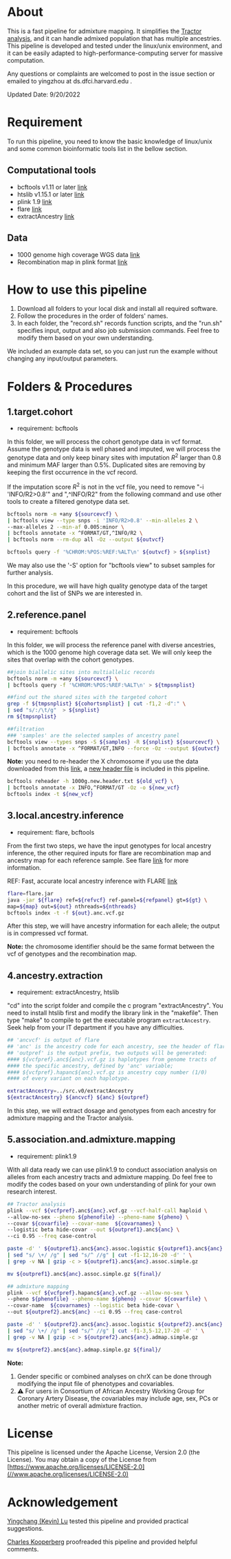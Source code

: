 # About

This is a fast pipeline for admixture mapping. It simplifies the [Tractor analysis](https://github.com/Atkinson-Lab/Tractor/wiki), 
and it can handle admixed population that has multiple ancestries. This pipeline is developed and tested under the linux/unix environment, and it can be easily adapted to high-performance-computing server for massive computation. 

Any questions or complaints are welcomed to post in the issue section or emailed to yingzhou at ds.dfci.harvard.edu .

Updated Date: 9/20/2022

# Requirement

To run this pipeline, you need to know the basic knowledge of linux/unix and some common bioinformatic tools list in the bellow section.

## Computational tools

* bcftools v1.11 or later [link](https://samtools.github.io/bcftools/)
* htslib v1.15.1 or later [link](https://github.com/samtools/htslib)
* plink 1.9 [link](https://zzz.bwh.harvard.edu/plink/)
* flare [link](https://github.com/browning-lab/flare)
* extractAncestry [link](src.v0/extractAncestry.v2.c)

## Data

* 1000 genome high coverage WGS data [link](http://ftp.1000genomes.ebi.ac.uk/vol1/ftp/data_collections/1000G_2504_high_coverage/working/20201028_3202_phased/)
* Recombination map in plink format [link](https://bochet.gcc.biostat.washington.edu/beagle/genetic_maps/)

# How to use this pipeline

1. Download all folders to your local disk and install all required software.
2. Follow the procedures in the order of folders' names.
3. In each folder, the "record.sh" records function scripts, and the "run.sh" specifies input, output and also job submission commands. Feel free to modify them based on your own understanding.

We included an example data set, so you can just run the example without changing any input/output parameters.

# Folders & Procedures

## 1.target.cohort

* requirement: bcftools

In this folder, we will process the cohort genotype data in vcf format. 
Assume the genotype data is well phased and imputed, we will process the genotype data and only keep binary sites with imputation $R^2$ larger than 0.8 and minimum MAF larger than 0.5%. Duplicated sites are removing by keeping the first occurrence in the vcf record.

If the imputation score $R^2$ is not in the vcf file, you need to remove "-i 'INFO/R2>0.8'" and ",^INFO/R2" from the following command and use other tools to create a filtered genotype data set.

```bash
bcftools norm -m +any ${sourcevcf} \
| bcftools view --type snps -i 'INFO/R2>0.8' --min-alleles 2 \
--max-alleles 2 --min-af 0.005:minor \
| bcftools annotate -x ^FORMAT/GT,^INFO/R2 \
| bcftools norm --rm-dup all -Oz --output ${outvcf}

bcftools query -f '%CHROM:%POS:%REF:%ALT\n' ${outvcf} > ${snplist}
```

We may also use the '-S' option for "bcftools view" to subset samples for further analysis.

In this procedure, we will have high quality genotype data of the target cohort and the list of SNPs we are interested in.


## 2.reference.panel

* requirement: bcftools

In this folder, we will process the reference panel with diverse ancestries, which is the 1000 genome high coverage data set. 
We will only keep the sites that overlap with the cohort genotypes.

```bash
##join biallelic sites into multiallelic records
bcftools norm -m +any ${sourcevcf} \
| bcftools query -f '%CHROM:%POS:%REF:%ALT\n' > ${tmpsnplist}

##find out the shared sites with the targeted cohort
grep -f ${tmpsnplist} ${cohortsnplist} | cut -f1,2 -d":" \
| sed "s/:/\t/g"  > ${snplist}
rm ${tmpsnplist}

##filtration
### 'samples' are the selected samples of ancestry panel
bcftools view --types snps -S ${samples} -R ${snplist} ${sourcevcf} \
| bcftools annotate -x ^FORMAT/GT,INFO --force -Oz --output ${outvcf}
```

**Note:** you need to re-header the X chromosome if you use the data downloaded from this [link](http://ftp.1000genomes.ebi.ac.uk/vol1/ftp/data_collections/1000G_2504_high_coverage/working/20201028_3202_phased/), a [new header file](data/1000g.new.header.txt) is included in this pipeline.

```bash
bcftools reheader -h 1000g.new.header.txt ${old_vcf} \
| bcftools annotate -x INFO,^FORMAT/GT -Oz -o ${new_vcf}
bcftools index -t ${new_vcf}
```

## 3.local.ancestry.inference

* requirement: flare, bcftools

From the first two steps, we have the input genotypes for local ancestry inference, the other required inputs for flare are recombination map and ancestry map for each reference sample. See flare [link](https://github.com/browning-lab/flare) for more information.

REF: Fast, accurate local ancestry inference with FLARE [link](https://www.biorxiv.org/content/10.1101/2022.08.02.502540v1)

```bash
flare=flare.jar
java -jar ${flare} ref=${refvcf} ref-panel=${refpanel} gt=${gt} \
map=${map} out=${out} nthreads=${nthreads}
bcftools index -t -f ${out}.anc.vcf.gz

```
After this step, we will have ancestry information for each allele; the output is in compressed vcf format.


**Note:** the chromosome identifier should be the same format between the vcf of genotypes and the recombination map.


## 4.ancestry.extraction 

* requirement: extractAncestry, htslib

"cd" into the script folder and compile the c program "extractAncestry". You need to install htslib first and modify the library link in the "makefile". Then type "make" to compile to get the executable program `extractAncestry`. Seek help from your IT department if you have any difficulties. 

```bash
## 'ancvcf' is output of flare
## 'anc' is the ancestry code for each ancestry, see the header of flare's output
## 'outpref' is the output prefix, two outputs will be generated: 
#### ${vcfpref}.anc${anc}.vcf.gz is haplotypes from genome tracts of 
#### the specific ancestry, defined by 'anc' variable; 
#### ${vcfpref}.hapanc${anc}.vcf.gz is ancestry copy number (1/0) 
#### of every variant on each haplotype.

extractAncestry=../src.v0/extractAncestry
${extractAncestry} ${ancvcf} ${anc} ${outpref}
```
In this step, we will extract dosage and genotypes from each ancestry for admixture mapping and the Tractor analysis.


## 5.association.and.admixture.mapping

* requirement: plink1.9

With all data ready we can use plink1.9 to conduct association analysis on alleles from each ancestry tracts and admixture mapping. Do feel free to modify the codes based on your own understanding of plink for your own research interest.

```bash
## Tractor analysis
plink --vcf ${vcfpref}.anc${anc}.vcf.gz --vcf-half-call haploid \
--allow-no-sex --pheno ${phenofile} --pheno-name ${pheno} \
--covar ${covarfile} --covar-name  ${covarnames} \
--logistic beta hide-covar --out ${outpref1}.anc${anc} \
--ci 0.95 --freq case-control

paste -d' ' ${outpref1}.anc${anc}.assoc.logistic ${outpref1}.anc${anc}.frq.cc \
| sed "s/ \+/ /g" | sed "s/^ //g" | cut -f1-12,16-20 -d' ' \
| grep -v NA | gzip -c > ${outpref1}.anc${anc}.assoc.simple.gz

mv ${outpref1}.anc${anc}.assoc.simple.gz ${final}/

## admixture mapping
plink --vcf ${vcfpref}.hapanc${anc}.vcf.gz --allow-no-sex \
--pheno ${phenofile} --pheno-name ${pheno} --covar ${covarfile} \
--covar-name  ${covarnames} --logistic beta hide-covar \
--out ${outpref2}.anc${anc} --ci 0.95 --freq case-control

paste -d' ' ${outpref2}.anc${anc}.assoc.logistic ${outpref2}.anc${anc}.frq.cc \
| sed "s/ \+/ /g" | sed "s/^ //g" | cut -f1-3,5-12,17-20 -d' ' \
| grep -v NA | gzip -c > ${outpref2}.anc${anc}.admap.simple.gz

mv ${outpref2}.anc${anc}.admap.simple.gz ${final}/

```

**Note:** 
 1. Gender specific or combined analyses on chrX can be done through modifying the input file of phenotypes and covariables.
 2. :warning: For users in Consortium of African Ancestry Working Group for Coronary Artery Disease, the covariables may include age, sex, PCs or another metric of overall admixture fraction. 

# License

This pipeline is licensed under the Apache License, Version 2.0 (the License). You may obtain a copy of the License from [https://www.apache.org/licenses/LICENSE-2.0](//www.apache.org/licenses/LICENSE-2.0)

# Acknowledgement

[Yingchang (Kevin) Lu](https://medicine.vumc.org/person/yingchang-kevin-lu-md-phd) tested this pipeline and provided practical suggestions. 

[Charles Kooperberg](https://www.fredhutch.org/en/faculty-lab-directory/kooperberg-charles.html) proofreaded this pipeline and provided helpful comments. 
